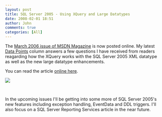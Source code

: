 ```yaml
---
layout: post
title: SQL Server 2005 - Using XQuery and Large Datatypes
date: 2008-02-01 18:51
author: John
comments: true
categories: [All]
---
```

<P>The&nbsp;<A href="http://msdn.microsoft.com/msdnmag/issues/06/03/default.aspx">March 2006 issue of MSDN Magazine</A>&nbsp;is now posted online. My latest <A href="http://msdn.microsoft.com/msdnmag/issues/06/03/DataPoints/">Data Points</A> column answers a few questions I have received from readers reagarding how the XQuery works with the SQL Server 2005 XML datatype as well as the new large datatype enhancements.&nbsp; </P> <P>You can read the article <A href="http://msdn.microsoft.com/msdnmag/issues/06/03/DataPoints/">online here</A>. </P> <P><A href="http://msdn.microsoft.com/msdnmag/issues/06/03/default.aspx"><IMG src="http://msdn.microsoft.com/msdnmag/images/covers/Mar06cover.gif" border=0></A></P> <P>&nbsp;</P> <P>In the upcoming issues I'll be getting into some more of SQL Server 2005's new features including exception handling, EventData and DDL triggers. I'll also focus on a SQL Server Reporting Services article in the near future.</P> <P>&nbsp;</P>

